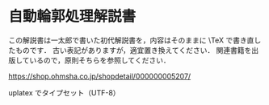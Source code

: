 # 自動輪郭処理解説書

この解説書は一太郎で書いた初代解説書を，内容はそのままに \TeX で書き直したものです．
古い表記がありますが，適宜置き換えてください．
関連書籍を出版しているので，原則そちらを参照してください．

<https://shop.ohmsha.co.jp/shopdetail/000000005207/>

uplatex でタイプセット（UTF-8）
